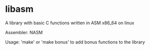 # libasm
A library with basic C functions written in ASM x86_64 on linux

Assembler: NASM

Usage: 'make' or 'make bonus' to add bonus functions to the library
